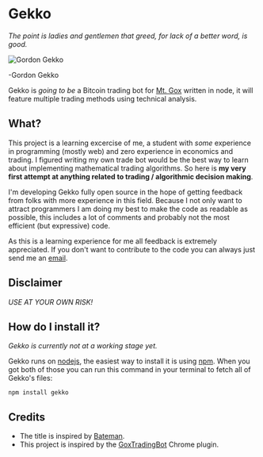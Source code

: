# Gekko

*The point is ladies and gentlemen that greed, for lack of a better word, is good.*

![Gordon Gekko](http://mikevanrossum.nl/static/gekko.jpg)

-Gordon Gekko

Gekko is *going to be* a Bitcoin trading bot for [Mt. Gox](http://mtgox.com) written in node, it will feature multiple trading methods using technical analysis.

## What?

This project is a learning excercise of me, a student with *some* experience in programming (mostly web) and zero experience in economics and trading. I figured writing my own trade bot would be the best way to learn about implementing mathematical trading algorithms. So here is **my very first attempt at anything related to trading / algorithmic decision making**.

I'm developing Gekko fully open source in the hope of getting feedback from folks with more experience in this field. Because I not only want to attract programmers I am doing my best to make the code as readable as possible, this includes a lot of comments and probably not the most efficient (but expressive) code.

As this is a learning experience for me all feedback is extremely appreciated. If you don't want to contribute to the code you can always just send me an [email](mailto:mike@mvr.me).

## Disclaimer

*USE AT YOUR OWN RISK!*

## How do I install it?

*Gekko is currently not at a working stage yet.*

Gekko runs on [nodejs](http://nodejs.org/), the easiest way to install it is using [npm](http://npmjs.org). When you got both of those you can run this command in your terminal to fetch all of Gekko's files:

    npm install gekko

## Credits

* The title is inspired by [Bateman](https://github.com/fearofcode/bateman).
* This project is inspired by the [GoxTradingBot](https://github.com/virtimus/GoxTradingBot/) Chrome plugin.